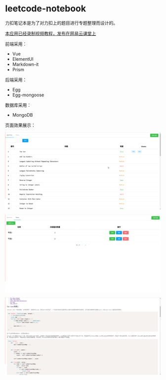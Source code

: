 # leetcode-notebook

力扣笔记本是为了对力扣上的题目进行专题整理而设计的。

[本应用已经录制视频教程，发布在网易云课堂上](https://study.163.com/course/courseMain.htm?courseId=1209597911&share=2&shareId=480000001947591)

前端采用：

* Vue
* ElementUI
* Markdown-it
* Prism

后端采用：

* Egg
* Egg-mongoose

数据库采用：

* MongoDB

页面效果展示：

![问题页面](./images/questions.png)

![专题页面](./images/themes.png)

![专题详情](./images/themeDetail.png)
